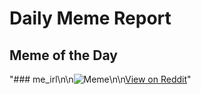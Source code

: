 # Daily Meme Report

## Meme of the Day
"### me_irl\n\n![Meme](https://i.redd.it/2x0j7xblheuf1.gif)\n\n[View on Reddit](https://redd.it/1o3l1xn)"
